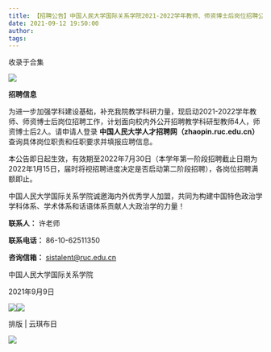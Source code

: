 ```yaml
---
title: 【招聘公告】中国人民大学国际关系学院2021-2022学年教师、师资博士后岗位招聘公告
date: 2021-09-12 19:50:00
author: 
tags: 
---
```



收录于合集

![](/images/553/2.gif)

  

**招聘信息**

  

为进一步加强学科建设基础，补充我院教学科研力量，现启动2021-2022学年教师、师资博士后岗位招聘工作，计划面向校内外公开招聘教学科研型教师4人，师资博士后2人。请申请人登录
**中国人民大学人才招聘网（zhaopin.ruc.edu.cn）** 查询具体岗位职责和任职要求并填报应聘信息。

  

本公告即日起生效，有效期至2022年7月30日（本学年第一阶段招聘截止日期为2022年1月15日，届时将视招聘进度决定是否启动第二阶段招聘），各岗位招聘满额即止。  

  

中国人民大学国际关系学院诚邀海内外优秀学人加盟，共同为构建中国特色政治学学科体系、学术体系和话语体系贡献人大政治学的力量！  

  

 **联系人：** 许老师

 **联系电话：** 86-10-62511350

 **咨询信箱：** sistalent@ruc.edu.cn

  

中国人民大学国际关系学院

2021年9月9日

![](/images/553/3.png)![](/images/553/4.png)

  

排版 | 云琪布日

![](/images/553/5.gif)


